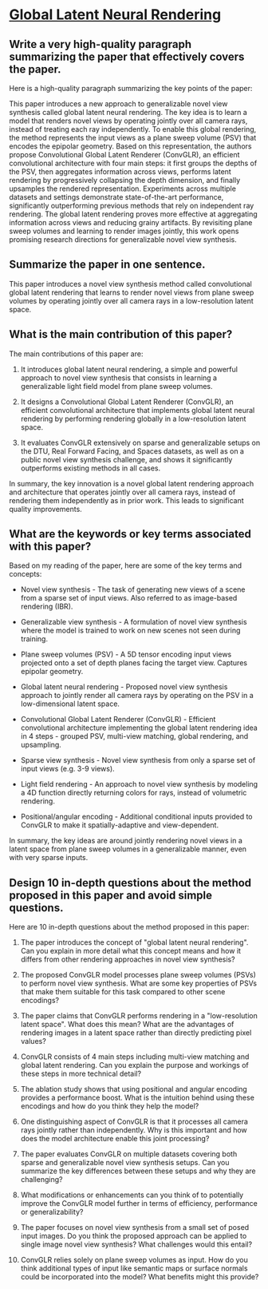 # [Global Latent Neural Rendering](https://arxiv.org/abs/2312.08338)

## Write a very high-quality paragraph summarizing the paper that effectively covers the paper.

 Here is a high-quality paragraph summarizing the key points of the paper:

This paper introduces a new approach to generalizable novel view synthesis called global latent neural rendering. The key idea is to learn a model that renders novel views by operating jointly over all camera rays, instead of treating each ray independently. To enable this global rendering, the method represents the input views as a plane sweep volume (PSV) that encodes the epipolar geometry. Based on this representation, the authors propose Convolutional Global Latent Renderer (ConvGLR), an efficient convolutional architecture with four main steps: it first groups the depths of the PSV, then aggregates information across views, performs latent rendering by progressively collapsing the depth dimension, and finally upsamples the rendered representation. Experiments across multiple datasets and settings demonstrate state-of-the-art performance, significantly outperforming previous methods that rely on independent ray rendering. The global latent rendering proves more effective at aggregating information across views and reducing grainy artifacts. By revisiting plane sweep volumes and learning to render images jointly, this work opens promising research directions for generalizable novel view synthesis.


## Summarize the paper in one sentence.

 This paper introduces a novel view synthesis method called convolutional global latent rendering that learns to render novel views from plane sweep volumes by operating jointly over all camera rays in a low-resolution latent space.


## What is the main contribution of this paper?

 The main contributions of this paper are:

1. It introduces global latent neural rendering, a simple and powerful approach to novel view synthesis that consists in learning a generalizable light field model from plane sweep volumes.

2. It designs a Convolutional Global Latent Renderer (ConvGLR), an efficient convolutional architecture that implements global latent neural rendering by performing rendering globally in a low-resolution latent space. 

3. It evaluates ConvGLR extensively on sparse and generalizable setups on the DTU, Real Forward Facing, and Spaces datasets, as well as on a public novel view synthesis challenge, and shows it significantly outperforms existing methods in all cases.

In summary, the key innovation is a novel global latent rendering approach and architecture that operates jointly over all camera rays, instead of rendering them independently as in prior work. This leads to significant quality improvements.


## What are the keywords or key terms associated with this paper?

 Based on my reading of the paper, here are some of the key terms and concepts:

- Novel view synthesis - The task of generating new views of a scene from a sparse set of input views. Also referred to as image-based rendering (IBR).

- Generalizable view synthesis - A formulation of novel view synthesis where the model is trained to work on new scenes not seen during training.

- Plane sweep volumes (PSV) - A 5D tensor encoding input views projected onto a set of depth planes facing the target view. Captures epipolar geometry.

- Global latent neural rendering - Proposed novel view synthesis approach to jointly render all camera rays by operating on the PSV in a low-dimensional latent space. 

- Convolutional Global Latent Renderer (ConvGLR) - Efficient convolutional architecture implementing the global latent rendering idea in 4 steps - grouped PSV, multi-view matching, global rendering, and upsampling.

- Sparse view synthesis - Novel view synthesis from only a sparse set of input views (e.g. 3-9 views).

- Light field rendering - An approach to novel view synthesis by modeling a 4D function directly returning colors for rays, instead of volumetric rendering.

- Positional/angular encoding - Additional conditional inputs provided to ConvGLR to make it spatially-adaptive and view-dependent.

In summary, the key ideas are around jointly rendering novel views in a latent space from plane sweep volumes in a generalizable manner, even with very sparse inputs.


## Design 10 in-depth questions about the method proposed in this paper and avoid simple questions.

 Here are 10 in-depth questions about the method proposed in this paper:

1. The paper introduces the concept of "global latent neural rendering". Can you explain in more detail what this concept means and how it differs from other rendering approaches in novel view synthesis?

2. The proposed ConvGLR model processes plane sweep volumes (PSVs) to perform novel view synthesis. What are some key properties of PSVs that make them suitable for this task compared to other scene encodings? 

3. The paper claims that ConvGLR performs rendering in a "low-resolution latent space". What does this mean? What are the advantages of rendering images in a latent space rather than directly predicting pixel values?

4. ConvGLR consists of 4 main steps including multi-view matching and global latent rendering. Can you explain the purpose and workings of these steps in more technical detail? 

5. The ablation study shows that using positional and angular encoding provides a performance boost. What is the intuition behind using these encodings and how do you think they help the model?

6. One distinguishing aspect of ConvGLR is that it processes all camera rays jointly rather than independently. Why is this important and how does the model architecture enable this joint processing?

7. The paper evaluates ConvGLR on multiple datasets covering both sparse and generalizable novel view synthesis setups. Can you summarize the key differences between these setups and why they are challenging?

8. What modifications or enhancements can you think of to potentially improve the ConvGLR model further in terms of efficiency, performance or generalizability?

9. The paper focuses on novel view synthesis from a small set of posed input images. Do you think the proposed approach can be applied to single image novel view synthesis? What challenges would this entail?

10. ConvGLR relies solely on plane sweep volumes as input. How do you think additional types of input like semantic maps or surface normals could be incorporated into the model? What benefits might this provide?

